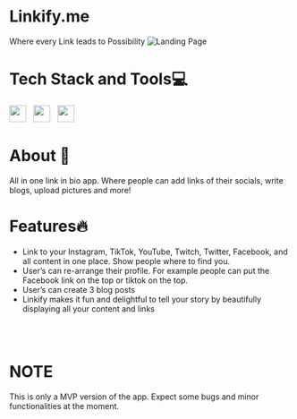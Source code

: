 # Linkify.me
Where every Link leads to Possibility
![Landing Page](https://github.com/CSaguinsin/Linkify.me/assets/123741242/ad97c157-a006-4607-8635-8f7b42b5359c)

# Tech Stack and Tools💻
<img align="left" width="30px" style="padding-right:10px;" src="https://cdn.jsdelivr.net/gh/devicons/devicon/icons/react/react-original.svg" />
<img align="left" width="30px" style="padding-right:10px;" src="https://cdn.jsdelivr.net/gh/devicons/devicon@latest/icons/tailwindcss/tailwindcss-original.svg" />
<img align="left" width="30px" style="padding-right:10px;"  src="https://cdn.jsdelivr.net/gh/devicons/devicon/icons/firebase/firebase-plain.svg" />

<br > </br>

# About 📑
All in one link in bio app. Where people can add links of their socials, write blogs, upload pictures and more!

# Features🔥
- Link to your Instagram, TikTok, YouTube, Twitch, Twitter, Facebook, and all content in one place. Show people where to find you.
- User’s can re-arrange their profile. For example people can put the Facebook link on the top or tiktok on the top.
- User’s can create 3 blog posts
- Linkify makes it fun and delightful to tell your story by beautifully displaying all your content and links

<br > </br>

# NOTE
This is only a MVP version of the app. Expect some bugs and minor functionalities at the moment.
